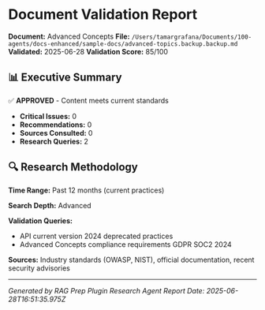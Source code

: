 # Document Validation Report

**Document:** Advanced Concepts
**File:** `/Users/tamargrafana/Documents/100-agents/docs-enhanced/sample-docs/advanced-topics.backup.backup.md`
**Validated:** 2025-06-28
**Validation Score:** 85/100

## 📊 Executive Summary

✅ **APPROVED** - Content meets current standards

- **Critical Issues:** 0
- **Recommendations:** 0
- **Sources Consulted:** 0
- **Research Queries:** 2

## 🔍 Research Methodology

**Time Range:** Past 12 months (current practices)

**Search Depth:** Advanced

**Validation Queries:**
- API current version 2024 deprecated practices
- Advanced Concepts compliance requirements GDPR SOC2 2024

**Sources:** Industry standards (OWASP, NIST), official documentation, recent security advisories

---

*Generated by RAG Prep Plugin Research Agent*
*Report Date: 2025-06-28T16:51:35.975Z*
